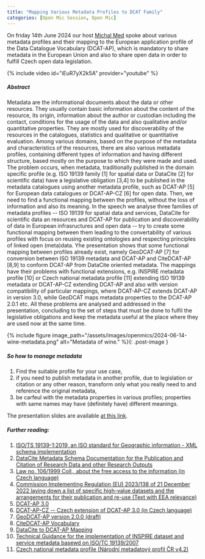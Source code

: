 ```yaml
---
title: "Mapping Various Metadata Profiles to DCAT Family"
categories: [Open Mic Session, Open Mic]
---
```

On friday 14th June 2024 our host [Michal Med](https://kbss.felk.cvut.cz/web/team#michal-med) spoke about various metadata profiles and their mapping to the European application profile of the Data Catalogue Vocabulary (DCAT-AP), which is mandatory to share metadata in the European Union and also to share open data in order to fulfill Czech open data legislation. 

{% include video id="iEuR7yX2k5A" provider="youtube" %}

##### Abstract
Metadata are the informational documents about the data or other resources. They usually contain basic information about the content of the resource, its origin, information about the author or custodian including the contact, conditions for the usage of the data and also qualitative and/or quantitative properties. They are mostly used for discoverability of the resources in the catalogues, statistics and qualitative or quantitative evaluation. Among various domains, based on the purpose of the metadata and characteristics of the resources, there are also various metadata profiles, containing different types of information and having different structure, based mostly on the purpose to which they were made and used.
The problem occurs, when metadata, traditionally published in the domain specific profile (e.g. ISO 19139 family [1] for spatial data or DataCite [2] for scientific data) have a legislative obligation [3,4] to be published in the metadata catalogues using another metadata profile, such as DCAT-AP [5] for European data catalogues or DCAT-AP-CZ [6] for open data.
Then, we need to find a functional mapping between the profiles, without the loss of information and also its meaning. In the speech we analyse three families of metadata profiles -- ISO 19139 for spatial data and services, DataCite for scientific data an resources and DCAT-AP for publication and discoverability of data in European infrasructures and open data -- try to create some functional mapping between them leading to the convertability of various profiles with focus on reusing existing ontologies and respecting principles of linked open (meta)data.
Yhe presentation shows that some functional mapping between profiles already exist, namely GeoDCAT-AP [7] for conversion between ISO 19139 metadata and DCAT-AP and CiteDCAT-AP [8,9] to conform DCAT-AP from DataCite oriented metadata. The mappings have their problems with functional extensions, e.g. INSPIRE metadata profile [10] or Czech national metadata profile [11] extending ISO 19139 metadata or DCAT-AP-CZ extending DCAT-AP and also with version compatibility of particular mappings, where DCAT-AP-CZ extends DCAT-AP in version 3.0, while GeoDCAT maps metadata properties to the DCAT-AP 2.0.1 etc.
All these problems are analysed and addressed in the presentation, concluding to the set of steps that must be done to fulfil the legislative obligations and keep the metadata useful at the place where they are used now at the same time.

{% include figure image_path="/assets/images/openmics/2024-06-14-wine-metadata.png" alt="Metadata of wine." %}{: .post-image }

##### So how to manage metadata
1. Find the suitable profile for your use case,
1. if you need to publish metadata in another profile, due to legislation or citation or any other reason, transform only what you really need to and reference the original metadata,
1. be carfeul with the metadata properties in various profiles; properties with same names may have (definitely have) different meanings.

The presentation slides are available [at this link](https://drive.google.com/file/d/1Kn9QakMWKtEWMVqJk9mDG1PvdMZOeRTq/view?usp=sharing).

##### Further reading:
1. [ISO/TS 19139-1:2019, an ISO standard for Geographic information - XML schema implementation](https://www.iso.org/standard/67253.html)
1. [DataCite Metadata Schema Documentation for the Publication and Citation of Research Data and other Research Outputs](https://datacite-metadata-schema.readthedocs.io/en/4.5/)
1. [Law no. 106/1999 Coll., about the free access to the information (in Czech language)](https://www.e-sbirka.cz/sb/1999/106/2024-01-01?f=106%2F1999&zalozka=text)
1. [Commission Implementing Regulation (EU) 2023/138 of 21 December 2022 laying down a list of specific high-value datasets and the arrangements for their publication and re-use (Text with EEA relevance)](https://eur-lex.europa.eu/eli/reg_impl/2023/138/oj?locale=cs#)
1. [DCAT-AP 3.0](https://semiceu.github.io/DCAT-AP/releases/3.0.0/)
1. [DCAT-AP-CZ -- Czech extension of DCAT-AP 3.0 (in Czech language)](https://ofn.gov.cz/dcat-ap-cz-rozhran%C3%AD-katalog%C5%AF-otev%C5%99en%C3%BDch-dat/2024-05-28/)
1. [GeoDCAT-AP version 2.0.0 (draft)](https://semiceu.github.io/GeoDCAT-AP/drafts/latest/)
1. [CiteDCAT-AP Vocabulary](https://lov.linkeddata.es/dataset/lov/vocabs/citedcat)
1. [DataCite to DCAT-AP Mapping](https://ec-jrc.github.io/datacite-to-dcat-ap/)
1. [Technical Guidance for the implementation of INSPIRE dataset and service metadata basewd on ISO/TC 19139/2007](https://github.com/INSPIRE-MIF/technical-guidelines/blob/main/metadata/metadata-iso19139/metadata-iso19139.pdf)
1. [Czech national metadata profile (Národní metadatový profil ČR v4.2)](https://geoportal.gov.cz/c/document_library/get_file?uuid=368cf4c5-b3c1-4e31-a233-f38987dc715c&groupId=10138)
